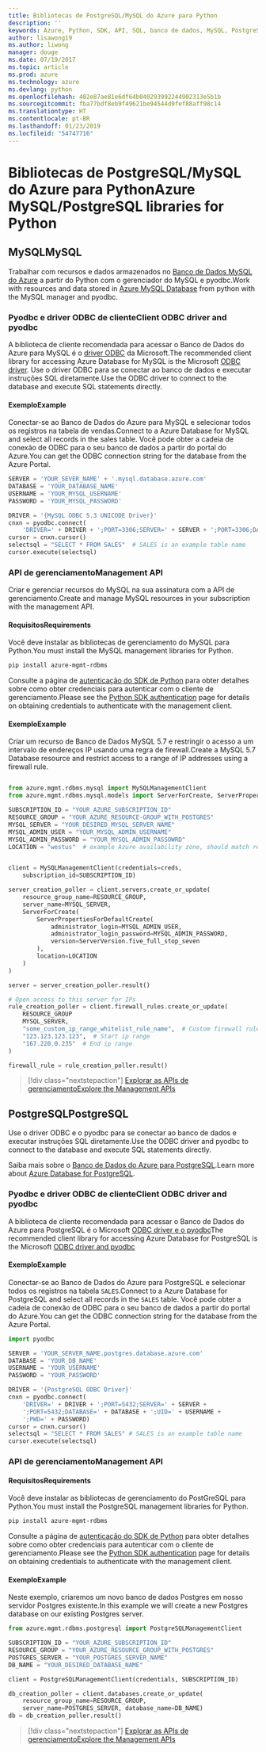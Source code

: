 ```yaml
---
title: Bibliotecas de PostgreSQL/MySQL do Azure para Python
description: ''
keywords: Azure, Python, SDK, API, SQL, banco de dados, MySQL, PostgreSQL
author: lisawong19
ms.author: liwong
manager: douge
ms.date: 07/19/2017
ms.topic: article
ms.prod: azure
ms.technology: azure
ms.devlang: python
ms.openlocfilehash: 402e87ae81e6df64b040293992244902313e5b1b
ms.sourcegitcommit: fba77bdf8eb9f49621be94544d9fef88aff98c14
ms.translationtype: HT
ms.contentlocale: pt-BR
ms.lasthandoff: 01/23/2019
ms.locfileid: "54747716"
---
```

# <a name="azure-mysqlpostgresql-libraries-for-python"></a><span data-ttu-id="d497e-103">Bibliotecas de PostgreSQL/MySQL do Azure para Python</span><span class="sxs-lookup"><span data-stu-id="d497e-103">Azure MySQL/PostgreSQL libraries for Python</span></span>

## <a name="mysql"></a><span data-ttu-id="d497e-104">MySQL</span><span class="sxs-lookup"><span data-stu-id="d497e-104">MySQL</span></span>

<span data-ttu-id="d497e-105">Trabalhar com recursos e dados armazenados no [Banco de Dados MySQL do Azure](/azure/mysql/overview) a partir do Python com o gerenciador do MySQL e pyodbc.</span><span class="sxs-lookup"><span data-stu-id="d497e-105">Work with resources and data stored in [Azure MySQL Database](/azure/mysql/overview) from python with the MySQL manager and pyodbc.</span></span>

### <a name="client-odbc-driver-and-pyodbc"></a><span data-ttu-id="d497e-106">Pyodbc e driver ODBC de cliente</span><span class="sxs-lookup"><span data-stu-id="d497e-106">Client ODBC driver and pyodbc</span></span>

<span data-ttu-id="d497e-107">A biblioteca de cliente recomendada para acessar o Banco de Dados do Azure para MySQL é o [driver ODBC](/azure/sql-database/sql-database-connect-query-python#install-the-python-and-database-communication-libraries) da Microsoft.</span><span class="sxs-lookup"><span data-stu-id="d497e-107">The recommended client library for accessing Azure Database for MySQL is the Microsoft [ODBC driver](/azure/sql-database/sql-database-connect-query-python#install-the-python-and-database-communication-libraries).</span></span> <span data-ttu-id="d497e-108">Use o driver ODBC para se conectar ao banco de dados e executar instruções SQL diretamente.</span><span class="sxs-lookup"><span data-stu-id="d497e-108">Use the ODBC driver to connect to the database and execute SQL statements directly.</span></span>

#### <a name="example"></a><span data-ttu-id="d497e-109">Exemplo</span><span class="sxs-lookup"><span data-stu-id="d497e-109">Example</span></span>

<span data-ttu-id="d497e-110">Conectar-se ao Banco de Dados do Azure para MySQL e selecionar todos os registros na tabela de vendas.</span><span class="sxs-lookup"><span data-stu-id="d497e-110">Connect to a Azure Database for MySQL and select all records in the sales table.</span></span> <span data-ttu-id="d497e-111">Você pode obter a cadeia de conexão de ODBC para o seu banco de dados a partir do portal do Azure.</span><span class="sxs-lookup"><span data-stu-id="d497e-111">You can get the ODBC connection string for the database from the Azure Portal.</span></span>

```python
SERVER = 'YOUR_SEVER_NAME' + '.mysql.database.azure.com'
DATABASE = 'YOUR_DATABASE_NAME'
USERNAME = 'YOUR_MYSQL_USERNAME'
PASSWORD = 'YOUR_MYSQL_PASSWORD'

DRIVER = '{MySQL ODBC 5.3 UNICODE Driver}'
cnxn = pyodbc.connect(
    'DRIVER=' + DRIVER + ';PORT=3306;SERVER=' + SERVER + ';PORT=3306;DATABASE=' + DATABASE + ';UID=' + USERNAME + ';PWD=' + PASSWORD)
cursor = cnxn.cursor()
selectsql = "SELECT * FROM SALES"  # SALES is an example table name
cursor.execute(selectsql)
```

### <a name="management-api"></a><span data-ttu-id="d497e-112">API de gerenciamento</span><span class="sxs-lookup"><span data-stu-id="d497e-112">Management API</span></span>

<span data-ttu-id="d497e-113">Criar e gerenciar recursos do MySQL na sua assinatura com a API de gerenciamento.</span><span class="sxs-lookup"><span data-stu-id="d497e-113">Create and manage MySQL resources in your subscription with the management API.</span></span>

#### <a name="requirements"></a><span data-ttu-id="d497e-114">Requisitos</span><span class="sxs-lookup"><span data-stu-id="d497e-114">Requirements</span></span>
<span data-ttu-id="d497e-115">Você deve instalar as bibliotecas de gerenciamento do MySQL para Python.</span><span class="sxs-lookup"><span data-stu-id="d497e-115">You must install the MySQL management libraries for Python.</span></span>
```bash
pip install azure-mgmt-rdbms
```

<span data-ttu-id="d497e-116">Consulte a página de [autenticação do SDK de Python](https://docs.microsoft.com/python/azure/python-sdk-azure-authenticate) para obter detalhes sobre como obter credenciais para autenticar com o cliente de gerenciamento.</span><span class="sxs-lookup"><span data-stu-id="d497e-116">Please see the [Python SDK authentication](https://docs.microsoft.com/python/azure/python-sdk-azure-authenticate) page for details on obtaining credentials to authenticate with the management client.</span></span>

#### <a name="example"></a><span data-ttu-id="d497e-117">Exemplo</span><span class="sxs-lookup"><span data-stu-id="d497e-117">Example</span></span>

<span data-ttu-id="d497e-118">Criar um recurso de Banco de Dados MySQL 5.7 e restringir o acesso a um intervalo de endereços IP usando uma regra de firewall.</span><span class="sxs-lookup"><span data-stu-id="d497e-118">Create a MySQL 5.7 Database resource and restrict access to a range of IP addresses using a firewall rule.</span></span>

```python

from azure.mgmt.rdbms.mysql import MySQLManagementClient
from azure.mgmt.rdbms.mysql.models import ServerForCreate, ServerPropertiesForDefaultCreate, ServerVersion

SUBSCRIPTION_ID = "YOUR_AZURE_SUBSCRIPTION_ID"
RESOURCE_GROUP = "YOUR_AZURE_RESOURCE-GROUP_WITH_POSTGRES"
MYSQL_SERVER = "YOUR_DESIRED_MYSQL_SERVER_NAME"
MYSQL_ADMIN_USER = "YOUR_MYSQL_ADMIN_USERNAME"
MYSQL_ADMIN_PASSWORD = "YOUR_MYSQL_ADMIN_PASSOWRD"
LOCATION = "westus"  # example Azure availability zone, should match resource group


client = MySQLManagementClient(credentials=creds,
    subscription_id=SUBSCRIPTION_ID)

server_creation_poller = client.servers.create_or_update(
    resource_group_name=RESOURCE_GROUP,
    server_name=MYSQL_SERVER,
    ServerForCreate(
        ServerPropertiesForDefaultCreate(
            administrator_login=MYSQL_ADMIN_USER,
            administrator_login_password=MYSQL_ADMIN_PASSWORD,
            version=ServerVersion.five_full_stop_seven
        ),
        location=LOCATION
    )
)

server = server_creation_poller.result()

# Open access to this server for IPs
rule_creation_poller = client.firewall_rules.create_or_update(
    RESOURCE_GROUP
    MYSQL_SERVER,
    "some_custom_ip_range_whitelist_rule_name",  # Custom firewall rule name
    "123.123.123.123",  # Start ip range
    "167.220.0.235"  # End ip range
)

firewall_rule = rule_creation_poller.result()
```

> [!div class="nextstepaction"]
> [<span data-ttu-id="d497e-119">Explorar as APIs de gerenciamento</span><span class="sxs-lookup"><span data-stu-id="d497e-119">Explore the Management APIs</span></span>](/python/api/overview/azure/postgresql/mysql/management)

## <a name="postgresql"></a><span data-ttu-id="d497e-120">PostgreSQL</span><span class="sxs-lookup"><span data-stu-id="d497e-120">PostgreSQL</span></span>
<span data-ttu-id="d497e-121">Use o driver ODBC e o pyodbc para se conectar ao banco de dados e executar instruções SQL diretamente.</span><span class="sxs-lookup"><span data-stu-id="d497e-121">Use the ODBC driver and pyodbc to connect to the database and execute SQL statements directly.</span></span>

<span data-ttu-id="d497e-122">Saiba mais sobre o [Banco de Dados do Azure para PostgreSQL](https://docs.microsoft.com/azure/postgresql/).</span><span class="sxs-lookup"><span data-stu-id="d497e-122">Learn more about [Azure Database for PostgreSQL](https://docs.microsoft.com/azure/postgresql/).</span></span>

### <a name="client-odbc-driver-and-pyodbc"></a><span data-ttu-id="d497e-123">Pyodbc e driver ODBC de cliente</span><span class="sxs-lookup"><span data-stu-id="d497e-123">Client ODBC driver and pyodbc</span></span>
<span data-ttu-id="d497e-124">A biblioteca de cliente recomendada para acessar o Banco de Dados do Azure para PostgreSQL é o Microsoft [ODBC driver e o pyodbc](https://docs.microsoft.com/azure/sql-database/sql-database-connect-query-python#install-the-python-and-database-communication-libraries)</span><span class="sxs-lookup"><span data-stu-id="d497e-124">The recommended client library for accessing Azure Database for PostgreSQL is the Microsoft [ODBC driver and pyodbc](https://docs.microsoft.com/azure/sql-database/sql-database-connect-query-python#install-the-python-and-database-communication-libraries)</span></span>

#### <a name="example"></a><span data-ttu-id="d497e-125">Exemplo</span><span class="sxs-lookup"><span data-stu-id="d497e-125">Example</span></span> 

<span data-ttu-id="d497e-126">Conectar-se ao Banco de Dados do Azure para PostgreSQL e selecionar todos os registros na tabela `SALES`.</span><span class="sxs-lookup"><span data-stu-id="d497e-126">Connect to a Azure Database for PostgreSQL and select all records in the `SALES` table.</span></span> <span data-ttu-id="d497e-127">Você pode obter a cadeia de conexão de ODBC para o seu banco de dados a partir do portal do Azure.</span><span class="sxs-lookup"><span data-stu-id="d497e-127">You can get the ODBC connection string for the database from the Azure Portal.</span></span>

```python
import pyodbc

SERVER = 'YOUR_SERVER_NAME.postgres.database.azure.com'
DATABASE = 'YOUR_DB_NAME'
USERNAME = 'YOUR_USERNAME'
PASSWORD = 'YOUR_PASSWORD'

DRIVER = '{PostgreSQL ODBC Driver}'
cnxn = pyodbc.connect(
    'DRIVER=' + DRIVER + ';PORT=5432;SERVER=' + SERVER +
    ';PORT=5432;DATABASE=' + DATABASE + ';UID=' + USERNAME +
    ';PWD=' + PASSWORD)
cursor = cnxn.cursor()
selectsql = "SELECT * FROM SALES" # SALES is an example table name
cursor.execute(selectsql)
```

### <a name="management-api"></a><span data-ttu-id="d497e-128">API de gerenciamento</span><span class="sxs-lookup"><span data-stu-id="d497e-128">Management API</span></span>
#### <a name="requirements"></a><span data-ttu-id="d497e-129">Requisitos</span><span class="sxs-lookup"><span data-stu-id="d497e-129">Requirements</span></span>
<span data-ttu-id="d497e-130">Você deve instalar as bibliotecas de gerenciamento do PostGreSQL para Python.</span><span class="sxs-lookup"><span data-stu-id="d497e-130">You must install the PostgreSQL management libraries for Python.</span></span>
```bash
pip install azure-mgmt-rdbms
```

<span data-ttu-id="d497e-131">Consulte a página de [autenticação do SDK de Python](https://docs.microsoft.com/python/azure/python-sdk-azure-authenticate) para obter detalhes sobre como obter credenciais para autenticar com o cliente de gerenciamento.</span><span class="sxs-lookup"><span data-stu-id="d497e-131">Please see the [Python SDK authentication](https://docs.microsoft.com/python/azure/python-sdk-azure-authenticate) page for details on obtaining credentials to authenticate with the management client.</span></span>

#### <a name="example"></a><span data-ttu-id="d497e-132">Exemplo</span><span class="sxs-lookup"><span data-stu-id="d497e-132">Example</span></span>
<span data-ttu-id="d497e-133">Neste exemplo, criaremos um novo banco de dados Postgres em nosso servidor Postgres existente.</span><span class="sxs-lookup"><span data-stu-id="d497e-133">In this example we will create a new Postgres database on our existing Postgres server.</span></span>
```python
from azure.mgmt.rdbms.postgresql import PostgreSQLManagementClient

SUBSCRIPTION_ID = "YOUR_AZURE_SUBSCRIPTION_ID"
RESOURCE_GROUP = "YOUR_AZURE_RESOURCE_GROUP_WITH_POSTGRES"
POSTGRES_SERVER = "YOUR_POSTGRES_SERVER_NAME"
DB_NAME = "YOUR_DESIRED_DATABASE_NAME"

client = PostgreSQLManagementClient(credentials, SUBSCRIPTION_ID)

db_creation_poller = client.databases.create_or_update(
    resource_group_name=RESOURCE_GROUP,
    server_name=POSTGRES_SERVER, database_name=DB_NAME)
db = db_creation_poller.result()
```

> [!div class="nextstepaction"]
> [<span data-ttu-id="d497e-134">Explorar as APIs de gerenciamento</span><span class="sxs-lookup"><span data-stu-id="d497e-134">Explore the Management APIs</span></span>](/python/api/overview/azure/postgresql/mysql/management)
